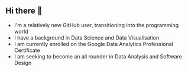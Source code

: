 ## Hi there 👋

- I'm a relatively new GitHub user, transitioning into the programming world
- I have a background in Data Science and Data Visualisation
- I am currently enrolled on the Google Data Analytics Professional Certificate
- I am seeking to become an all rounder in Data Analysis and Software Design
